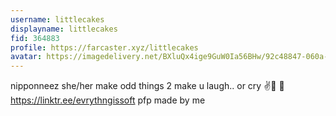 ```yaml
---
username: littlecakes
displayname: littlecakes
fid: 364883
profile: https://farcaster.xyz/littlecakes
avatar: https://imagedelivery.net/BXluQx4ige9GuW0Ia56BHw/92c48847-060a-4828-46d9-c8d3972a9300/original
---
```


nipponneez she/her make odd things 2 make u laugh.. or cry ✌️👧 🫧 https://linktr.ee/evrythngissoft pfp made by me
